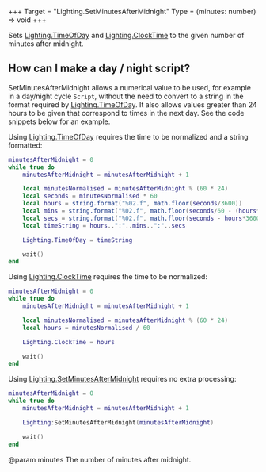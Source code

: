 +++
Target = "Lighting.SetMinutesAfterMidnight"
Type = (minutes: number) => void
+++

Sets [Lighting.TimeOfDay](https://developer.roblox.com/api-reference/property/Lighting/TimeOfDay) and [Lighting.ClockTime](https://developer.roblox.com/api-reference/property/Lighting/ClockTime) to the given number of minutes after midnight.## How can I make a day / night script?SetMinutesAfterMidnight allows a numerical value to be used, for example in a day/night cycle `Script`, without the need to convert to a string in the format required by [Lighting.TimeOfDay](https://developer.roblox.com/api-reference/property/Lighting/TimeOfDay). It also allows values greater than 24 hours to be given that correspond to times in the next day. See the code snippets below for an example.Using [Lighting.TimeOfDay](https://developer.roblox.com/api-reference/property/Lighting/TimeOfDay) requires the time to be normalized and a string formatted:```luaminutesAfterMidnight = 0while true do	minutesAfterMidnight = minutesAfterMidnight + 1	local minutesNormalised = minutesAfterMidnight % (60 * 24)	local seconds = minutesNormalised * 60	local hours = string.format("%02.f", math.floor(seconds/3600))	local mins = string.format("%02.f", math.floor(seconds/60 - (hours*60)))	local secs = string.format("%02.f", math.floor(seconds - hours*3600 - mins *60))	local timeString = hours..":"..mins..":"..secs	Lighting.TimeOfDay = timeString	wait()end```Using [Lighting.ClockTime](https://developer.roblox.com/api-reference/property/Lighting/ClockTime) requires the time to be normalized:```luaminutesAfterMidnight = 0while true do	minutesAfterMidnight = minutesAfterMidnight + 1	local minutesNormalised = minutesAfterMidnight % (60 * 24)	local hours = minutesNormalised / 60	Lighting.ClockTime = hours	wait()end```Using [Lighting.SetMinutesAfterMidnight](https://developer.roblox.com/api-reference/function/Lighting/SetMinutesAfterMidnight) requires no extra processing:```luaminutesAfterMidnight = 0while true do	minutesAfterMidnight = minutesAfterMidnight + 1	Lighting:SetMinutesAfterMidnight(minutesAfterMidnight)	wait()end```@param minutes The number of minutes after midnight.